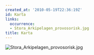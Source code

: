 ```yaml
---
created_at: '2010-05-19T22:36:19Z'
id: Karta
links:
  occurrence:
  - Stora_Arkipelagen_provosorisk.jpg
title: Karta
---
```


![][1]

  [1]: Stora_Arkipelagen_provosorisk.jpg "Stora_Arkipelagen_provosorisk.jpg"